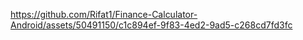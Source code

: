

https://github.com/Rifat1/Finance-Calculator-Android/assets/50491150/c1c894ef-9f83-4ed2-9ad5-c268cd7fd3fc


